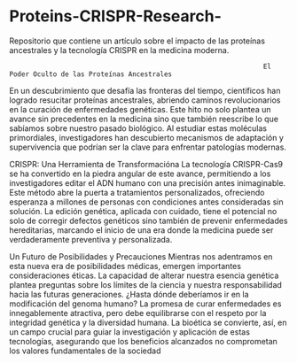 # Proteins-CRISPR-Research-
Repositorio que contiene un artículo sobre el impacto de las proteínas ancestrales y la tecnología CRISPR en la medicina moderna.


                                                                    El Poder Oculto de las Proteínas Ancestrales
En un descubrimiento que desafía las fronteras del tiempo, científicos han logrado resucitar proteínas ancestrales, abriendo caminos revolucionarios en la curación de enfermedades genéticas. Este hito no solo plantea un avance sin precedentes en la medicina sino que también reescribe lo que sabíamos sobre nuestro pasado biológico. Al estudiar estas moléculas primordiales, investigadores han descubierto mecanismos de adaptación y supervivencia que podrían ser la clave para enfrentar patologías modernas.

CRISPR: Una Herramienta de Transformacióna
La tecnología CRISPR-Cas9 se ha convertido en la piedra angular de este avance, permitiendo a los investigadores editar el ADN humano con una precisión antes inimaginable. Este método abre la puerta a tratamientos personalizados, ofreciendo esperanza a millones de personas con condiciones antes consideradas sin solución. La edición genética, aplicada con cuidado, tiene el potencial no solo de corregir defectos genéticos sino también de prevenir enfermedades hereditarias, marcando el inicio de una era donde la medicina puede ser verdaderamente preventiva y personalizada.

Un Futuro de Posibilidades y Precauciones
Mientras nos adentramos en esta nueva era de posibilidades médicas, emergen importantes consideraciones éticas. La capacidad de alterar nuestra esencia genética plantea preguntas sobre los límites de la ciencia y nuestra responsabilidad hacia las futuras generaciones. ¿Hasta dónde deberíamos ir en la modificación del genoma humano? La promesa de curar enfermedades es innegablemente atractiva, pero debe equilibrarse con el respeto por la integridad genética y la diversidad humana. La bioética se convierte, así, en un campo crucial para guiar la investigación y aplicación de estas tecnologías, asegurando que los beneficios alcanzados no comprometan los valores fundamentales de la sociedad
